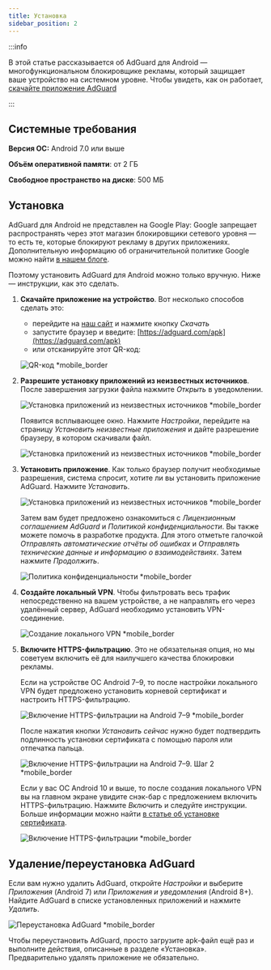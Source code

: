 ```yaml
---
title: Установка
sidebar_position: 2
---
```


:::info

В этой статье рассказывается об AdGuard для Android — многофункциональном блокировщике рекламы, который защищает ваше устройство на системном уровне. Чтобы увидеть, как он работает, [скачайте приложение AdGuard](https://agrd.io/download-kb-adblock)

:::

## Системные требования

**Версия ОС:** Android 7.0 или выше

**Объём оперативной памяти**: от 2 ГБ

**Свободное пространство на диске**: 500 МБ

## Установка

AdGuard для Android не представлен на Google Play: Google запрещает распространять через этот магазин блокировщики сетевого уровня — то есть те, которые блокируют рекламу в других приложениях. Дополнительную информацию об ограничительной политике Google можно найти [в нашем блоге](https://adguard.com/blog/adguard-google-play-removal.html).

Поэтому установить AdGuard для Android можно только вручную. Ниже — инструкции, как это сделать.

1. **Скачайте приложение на устройство**. Вот несколько способов сделать это:

    - перейдите на [наш сайт](https://adguard.com/adguard-android/overview.html) и нажмите кнопку *Скачать*
    - запустите браузер и введите: [https://adguard.com/apk](https://adguard.com/apk)
    - или отсканируйте этот QR-код:

    ![QR-код *mobile_border](https://cdn.adtidy.org/content/kb/ad_blocker/android/installation/inst-qr-en-1.png)

1. **Разрешите установку приложений из неизвестных источников**. После завершения загрузки файла нажмите *Открыть* в уведомлении.

    ![Установка приложений из неизвестных источников *mobile_border](https://cdn.adtidy.org/content/kb/ad_blocker/android/installation/inst_1.png)

    Появится всплывающее окно. Нажмите *Настройки*, перейдите на страницу *Установить неизвестные приложения* и дайте разрешение браузеру, в котором скачивали файл.

    ![Установка приложений из неизвестных источников *mobile_border](https://cdn.adtidy.org/content/kb/ad_blocker/android/installation/inst_3.png)

1. **Установить приложение**. Как только браузер получит необходимые разрешения, система спросит, хотите ли вы установить приложение AdGuard. Нажмите *Установить*.

    ![Установка приложений из неизвестных источников *mobile_border](https://cdn.adtidy.org/content/kb/ad_blocker/android/installation/inst_4.png)

    Затем вам будет предложено ознакомиться с *Лицензионным соглашением AdGuard* и *Политикой конфиденциальности*. Вы также можете помочь в разработке продукта. Для этого отметьте галочкой *Отправлять автоматические отчёты об ошибках* и *Отправлять технические данные и информацию о взаимодействиях*. Затем нажмите *Продолжить*.

    ![Политика конфиденциальности *mobile_border](https://cdn.adtidy.org/content/kb/ad_blocker/android/installation/fl_3.png)

1. **Создайте локальный VPN**. Чтобы фильтровать весь трафик непосредственно на вашем устройстве, а не направлять его через удалённый сервер, AdGuard необходимо установить VPN-соединение.

    ![Создание локального VPN *mobile_border](https://cdn.adtidy.org/content/kb/ad_blocker/android/installation/fl_2.png)

1. **Включите HTTPS-фильтрацию**. Это не обязательная опция, но мы советуем включить её для наилучшего качества блокировки рекламы.

    Если на устройстве ОС Android 7–9, то после настройки локального VPN будет предложено установить корневой сертификат и настроить HTTPS-фильтрацию.

    ![Включение HTTPS-фильтрации на Android 7–9 *mobile_border](https://cdn.adtidy.org/content/kb/ad_blocker/android/installation/cert_1.jpg)

    После нажатия кнопки *Установить сейчас* нужно будет подтвердить подлинность установки сертификата с помощью пароля или отпечатка пальца.

    ![Включение HTTPS-фильтрации на Android 7–9. Шаг 2 *mobile_border](https://cdn.adtidy.org/content/kb/ad_blocker/android/installation/cert_2.jpg)

    Если у вас ОС Android 10 и выше, то после создания локального VPN вы на главном экране увидите снэк-бар с предложением включить HTTPS-фильтрацию. Нажмите *Включить* и следуйте инструкции. Больше информации можно найти [в статье об установке сертификата](solving-problems/manual-certificate.md).

    ![Включение HTTPS-фильтрации *mobile_border](https://cdn.adtidy.org/content/kb/ad_blocker/android/installation/fl_5.png)

## Удаление/переустановка AdGuard

Если вам нужно удалить AdGuard, откройте *Настройки* и выберите *Приложения* (Android 7) или *Приложения и уведомления* (Android 8+). Найдите AdGuard в списке установленных приложений и нажмите *Удалить*.

![Переустановка AdGuard *mobile_border](https://cdn.adtidy.org/content/kb/ad_blocker/android/installation/inst_4.png)

Чтобы переустановить AdGuard, просто загрузите apk-файл ещё раз и выполните действия, описанные в разделе «Установка». Предварительно удалять приложение не обязательно.
